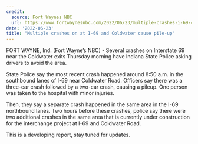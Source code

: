 ```yaml
---
credit:
  source: Fort Waynes NBC
  url: https://www.fortwaynesnbc.com/2022/06/23/multiple-crashes-i-69-coldwater-cause-pile-up/
date: '2022-06-23'
title: "Multiple crashes on at I-69 and Coldwater cause pile-up"
---
```

FORT WAYNE, Ind. (Fort Wayne’s NBC) - Several crashes on Interstate 69 near the Coldwater exits Thursday morning have Indiana State Police asking drivers to avoid the area.

State Police say the most recent crash happened around 8:50 a.m. in the southbound lanes of I-69 near Coldwater Road. Officers say there was a three-car crash followed by a two-car crash, causing a pileup. One person was taken to the hospital with minor injuries.

Then, they say a separate crash happened in the same area in the I-69 northbound lanes. Two hours before these crashes, police say there were two additional crashes in the same area that is currently under construction for the interchange project at I-69 and Coldwater Road.

This is a developing report, stay tuned for updates.
